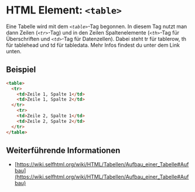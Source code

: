 # HTML Element: `<table>`
Eine Tabelle wird mit dem *`<table>`*-Tag begonnen. In diesem Tag nutzt man dann Zeilen (*`<tr>`*-Tag) und in den Zeilen Spaltenelemente (*`<th>`*-Tag für Überschriften und *`<td>`*-Tag für Datenzellen). Dabei steht tr für tablerow, th für tablehead und td für tabledata. Mehr Infos findest du unter dem Link unten.

## Beispiel

```html
<table>
  <tr>
    <td>Zeile 1, Spalte 1</td>
    <td>Zeile 1, Spalte 2</td>
  </tr>
    <tr>
    <td>Zeile 2, Spalte 1</td>
    <td>Zeile 2, Spalte 2</td>
  </tr>
</table>
```

## Weiterführende Informationen
- [https://wiki.selfhtml.org/wiki/HTML/Tabellen/Aufbau_einer_Tabelle#Aufbau](https://wiki.selfhtml.org/wiki/HTML/Tabellen/Aufbau_einer_Tabelle#Aufbau)